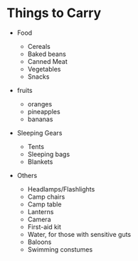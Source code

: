 # Things to Carry
* Food
  * Cereals
  * Baked beans
  * Canned Meat
  * Vegetables
  * Snacks
* fruits
    * oranges
    * pineapples 
   *  bananas
  
* Sleeping Gears
  * Tents
  * Sleeping bags
  * Blankets
  
* Others
  * Headlamps/Flashlights
  * Camp chairs
  * Camp table
  * Lanterns
  * Camera
  * First-aid kit
  * Water, for those with sensitive guts
  * Baloons
  * Swimming constumes
